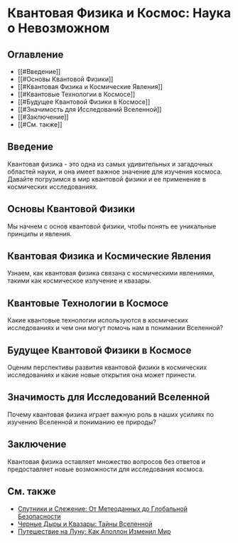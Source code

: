 # Квантовая Физика и Космос: Наука о Невозможном

## Оглавление
- [[#Введение]]
- [[#Основы Квантовой Физики]]
- [[#Квантовая Физика и Космические Явления]]
- [[#Квантовые Технологии в Космосе]]
- [[#Будущее Квантовой Физики в Космосе]]
- [[#Значимость для Исследований Вселенной]]
- [[#Заключение]]
- [[#См. также]]

## Введение
Квантовая физика - это одна из самых удивительных и загадочных областей науки, и она имеет важное значение для изучения космоса. Давайте погрузимся в мир квантовой физики и ее применение в космических исследованиях.

## Основы Квантовой Физики
Мы начнем с основ квантовой физики, чтобы понять ее уникальные принципы и явления.

## Квантовая Физика и Космические Явления
Узнаем, как квантовая физика связана с космическими явлениями, такими как космическое излучение и квазары.

## Квантовые Технологии в Космосе
Какие квантовые технологии используются в космических исследованиях и чем они могут помочь нам в понимании Вселенной?

## Будущее Квантовой Физики в Космосе
Оценим перспективы развития квантовой физики в космических исследованиях и какие новые открытия она может принести.

## Значимость для Исследований Вселенной
Почему квантовая физика играет важную роль в наших усилиях по изучению Вселенной и пониманию ее природы?

## Заключение
Квантовая физика оставляет множество вопросов без ответов и предоставляет новые возможности для исследования космоса.

## См. также
- [Спутники и Слежение: От Метеоданных до Глобальной Безопасности](satellites-and-surveillance.md)
- [Черные Дыры и Квазары: Тайны Вселенной](black-holes-and-quasars-mysteries-of-the-universe.md)
- [Путешествие на Луну: Как Аполлон Изменил Мир](moon-landing-apollo.md)
